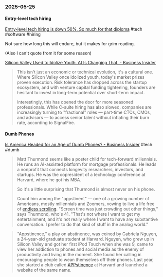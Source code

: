 ### 2025-05-25
#### Entry-level tech hiring
[Entry-level tech hiring is down 50%. So much for that diploma](https://archive.ph/vgMQV) #tech #software #hiring

Not sure how long this will endure, but it makes for grim reading.

(Also I can't quote from it for some reason)

[Silicon Valley Used to Idolize Youth. AI Is Changing That. - Business Insider](https://archive.is/smpAP)

> This isn't just an economic or technical evolution, it's a cultural one. Where Silicon Valley once idolized youth, today's market prizes proven execution. Risk tolerance has dropped across the startup ecosystem, and with venture capital funding tightening, founders are hesitant to invest in long-term potential over short-term impact.
> 
> Interestingly, this has opened the door for more seasoned professionals. While C-suite hiring has also slowed, companies are increasingly turning to "fractional" roles — part-time CTOs, CMOs, and advisors — to access senior talent without inflating their burn rate, according to SignalFire.
#### Dumb Phones
[Is America Headed for an Age of Dumb Phones? - Business Insider](https://archive.ph/9zoA9) #tech #dumb

> Matt Thurmond seems like a poster child for tech-forward millennials. He runs an AI-assisted platform for mortgage professionals. He leads a nonprofit that connects longevity researchers, investors, and startups. He was the copresident of a technology conference at Harvard, where he got his MBA.
> 
> So it's a little surprising that Thurmond is almost never on his phone.
> 
> Count him among the "appstinent" — one of a growing number of Americans, mostly millennials and Zoomers, vowing to live a life free of [endless scrolling](https://archive.ph/o/9zoA9/https://www.businessinsider.com/teens-high-school-ditched-their-smartphones-founded-luddite-club-2022-10). "Screen time was just crowding out other things," says Thurmond, who's 41. "That's not where I want to get my entertainment, and it's not really where I want to have any substantive conversation. I prefer to do that kind of stuff in the analog world."

> "Appstinence," a play on abstinence, was coined by Gabriela Nguyen, a 24-year-old graduate student at Harvard. Nguyen, who grew up in Silicon Valley and got her first iPod Touch when she was 9, came to view her addiction to phones and social media as the enemy of productivity and living in the moment. She found her calling in encouraging people to wean themselves off their phones. Last year, she started a club called [APPstinence](https://archive.ph/o/9zoA9/https://appstinence.org/) at Harvard and launched a website of the same name.